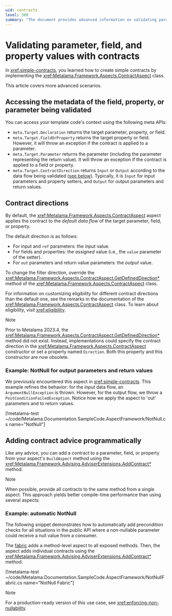 ```yaml
---
uid: contracts
level: 300
summary: "The document provides advanced information on validating parameter, field, and property values with contracts in Metalama Framework. It covers accessing metadata, contract directions, and adding contract advice programmatically."
---
```


# Validating parameter, field, and property values with contracts

In <xref:simple-contracts>, you learned how to create simple contracts by implementing the <xref:Metalama.Framework.Aspects.ContractAspect> class.

This article covers more advanced scenarios.

## Accessing the metadata of the field, property, or parameter being validated

You can access your template code's context using the following meta APIs:

- `meta.Target.Declaration` returns the target parameter, property, or field.
- `meta.Target.FieldOrProperty` returns the target property or field. However, it will throw an exception if the contract is applied to a parameter.
- `meta.Target.Parameter` returns the parameter (including the parameter representing the return value). It will throw an exception if the contract is applied to a field or property.
- `meta.Target.ContractDirection` returns `Input` or `Output` according to the data flow being validated ([see below](#contract-directions)). Typically, it is `Input` for input parameters and property setters, and `Output` for output parameters and return values.

## Contract directions

By default, the <xref:Metalama.Framework.Aspects.ContractAspect> aspect applies the contract to the _default data flow_ of the target parameter, field, or property.

The default direction is as follows:

- For input and `ref` parameters: the _input_ value.
- For fields and properties: the _assigned_ value (i.e., the `value` parameter of the setter).
- For `out` parameters and return value parameters: the _output_ value.

To change the filter direction, override the <xref:Metalama.Framework.Aspects.ContractAspect.GetDefinedDirection*> method of the <xref:Metalama.Framework.Aspects.ContractAspect> class.

For information on customizing eligibility for different contract directions than the default one, see the remarks in the documentation of the <xref:Metalama.Framework.Aspects.ContractAspect> class. To learn about eligibility, visit <xref:eligibility>.

> [!NOTE]
> Prior to Metalama 2023.4, the <xref:Metalama.Framework.Aspects.ContractAspect.GetDefinedDirection*> method did not exist. Instead, implementations could specify the contract direction in the <xref:Metalama.Framework.Aspects.ContractAspect> constructor or set a property named `Direction`. Both this property and this constructor are now obsolete.

### Example: NotNull for output parameters and return values

We previously encountered this aspect in <xref:simple-contracts>. This example refines the behavior: for the _input_ data flow, an `ArgumentNullException` is thrown. However, for the output flow, we throw a `PostConditionFailedException`. Notice how we apply the aspect to 'out' parameters and to return values.

[!metalama-test  ~/code/Metalama.Documentation.SampleCode.AspectFramework/NotNull.cs name="NotNull"]

## Adding contract advice programmatically

Like any advice, you can add a contract to a parameter, field, or property from your aspect's `BuildAspect` method using the <xref:Metalama.Framework.Advising.AdviserExtensions.AddContract*> method.

> [!NOTE]
> When possible, provide all contracts to the same method from a single aspect. This approach yields better compile-time performance than using several aspects.

### Example: automatic NotNull

The following snippet demonstrates how to automatically add precondition checks for all situations in the public API where a non-nullable parameter could receive a null value from a consumer.

The [fabric](xref:fabrics) adds a method-level aspect to all exposed methods. Then, the aspect adds individual contracts using the <xref:Metalama.Framework.Advising.AdviserExtensions.AddContract*> method.

[!metalama-test ~/code/Metalama.Documentation.SampleCode.AspectFramework/NotNullFabric.cs name="NotNull Fabric"]

> [!NOTE]
> For a production-ready version of this use case, see <xref:enforcing-non-nullability>.
